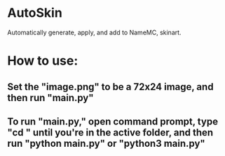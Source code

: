 # AutoSkin
Automatically generate, apply, and add to NameMC, skinart.

# How to use:

## Set the "image.png" to be a 72x24 image, and then run "main.py"

## To run "main.py," open command prompt, type "cd <folder>" until you're in the active folder, and then run "python main.py" or "python3 main.py" 
